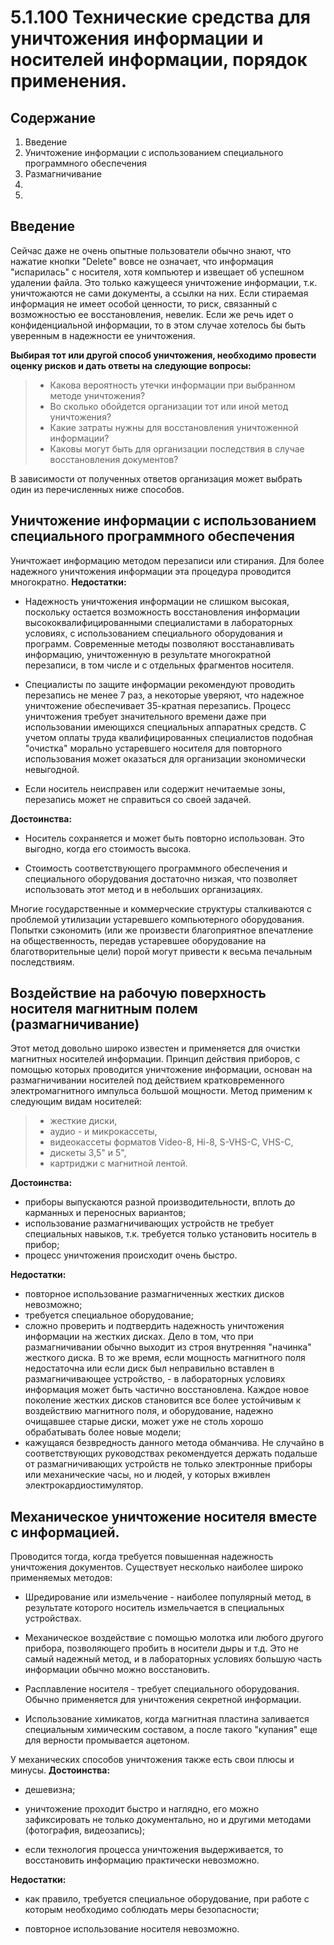 # 5.1.100 Технические средства для уничтожения информации и носителей информации, порядок применения.
## Содержание

1. Введение
2. Уничтожение информации с использованием специального программного обеспечения
3. Размагничивание
4.
5.

## Введение
Сейчас даже не очень опытные пользователи обычно знают, что нажатие кнопки "Delete" вовсе не означает, что информация "испарилась" с носителя, хотя компьютер и извещает об успешном удалении файла. Это только кажущееся уничтожение информации, т.к. уничтожаются не сами документы, а ссылки на них. Если стираемая информация не имеет особой ценности, то риск, связанный с возможностью ее восстановления, невелик. Если же речь идет о конфиденциальной информации, то в этом случае хотелось бы быть уверенным в надежности ее уничтожения.

**Выбирая тот или другой способ уничтожения, необходимо провести оценку рисков и дать ответы на следующие вопросы:**
> - Какова вероятность утечки информации при выбранном методе уничтожения?
> - Во сколько обойдется организации тот или иной метод уничтожения?
> - Какие затраты нужны для восстановления уничтоженной информации?
> - Каковы могут быть для организации последствия в случае восстановления документов?

В зависимости от полученных ответов организация может выбрать один из перечисленных ниже способов.

## Уничтожение информации с использованием специального программного обеспечения
Уничтожает информацию методом перезаписи или стирания. Для более надежного уничтожения информации эта процедура проводится многократно.
**Недостатки:**

- Надежность уничтожения информации не слишком высокая, поскольку остается возможность восстановления информации высококвалифицированными специалистами в лабораторных условиях, с использованием специального оборудования и программ. Современные методы позволяют восстанавливать информацию, уничтоженную в результате многократной перезаписи, в том числе и с отдельных фрагментов носителя.

- Специалисты по защите информации рекомендуют проводить перезапись не менее 7 раз, а некоторые уверяют, что надежное уничтожение обеспечивает 35-кратная перезапись. Процесс уничтожения требует значительного времени даже при использовании имеющихся специальных аппаратных средств. С учетом оплаты труда квалифицированных специалистов подобная "очистка" морально устаревшего носителя для повторного использования может оказаться для организации экономически невыгодной.

- Если носитель неисправен или содержит нечитаемые зоны, перезапись может не справиться со своей задачей.

**Достоинства:**

- Носитель сохраняется и может быть повторно использован. Это выгодно, когда его стоимость высока.

- Стоимость соответствующего программного обеспечения и специального оборудования достаточно низкая, что позволяет использовать этот метод и в небольших организациях.

Многие государственные и коммерческие структуры сталкиваются с проблемой утилизации устаревшего компьютерного оборудования. Попытки сэкономить (или же произвести благоприятное впечатление на общественность, передав устаревшее оборудование на благотворительные цели) порой могут привести к весьма печальным последствиям.

## Воздействие на рабочую поверхность носителя магнитным полем (размагничивание)
Этот метод довольно широко известен и применяется для очистки магнитных носителей информации. 
Принцип действия приборов, с помощью которых проводится уничтожение информации, основан на размагничивании носителей под действием кратковременного электромагнитного импульса большой мощности. 
Метод применим к следующим видам носителей:

> - жесткие диски,
> - аудио - и микрокассеты,
> - видеокассеты форматов Video-8, Hi-8, S-VHS-C, VHS-C,
> - дискеты 3,5" и 5",
> - картриджи с магнитной лентой.

**Достоинства:**

- приборы выпускаются разной производительности, вплоть до карманных и переносных вариантов;
- использование размагничивающих устройств не требует специальных навыков, т.к. требуется только установить носитель в прибор;
- процесс уничтожения происходит очень быстро.

**Недостатки:**

- повторное использование размагниченных жестких дисков невозможно;
- требуется специальное оборудование;
- сложно проверить и подтвердить надежность уничтожения информации на жестких дисках. Дело в том, что при размагничивании обычно выходит из строя внутренняя "начинка" жесткого диска. В то же время, если мощность магнитного поля недостаточна или если диск был неправильно вставлен в размагничивающее устройство, - в лабораторных условиях информация может быть частично восстановлена. Каждое новое поколение жестких дисков становится все более устойчивым к воздействию магнитного поля, и оборудование, надежно очищавшее старые диски, может уже не столь хорошо обрабатывать более новые модели;
- кажущаяся безвредность данного метода обманчива. Не случайно в соответствующих руководствах рекомендуется держать подальше от размагничивающих устройств не только электронные приборы или механические часы, но и людей, у которых вживлен электрокардиостимулятор.

## Механическое уничтожение носителя вместе с информацией.

Проводится тогда, когда требуется повышенная надежность уничтожения документов. Существует несколько наиболее широко применяемых методов:

- Шредирование или измельчение - наиболее популярный метод, в результате которого носитель измельчается в специальных устройствах.

- Механическое воздействие с помощью молотка или любого другого прибора, позволяющего пробить в носители дыры и т.д. Это не самый надежный метод, и в лабораторных условиях большую часть информации обычно можно восстановить.

- Расплавление носителя - требует специального оборудования. Обычно применяется для уничтожения секретной информации.

- Использование химикатов, когда магнитная пластина заливается специальным химическим составом, а после такого "купания" еще для верности промывается ацетоном.

У механических способов уничтожения также есть свои плюсы и минусы.
**Достоинства:**

- дешевизна;

- уничтожение проходит быстро и наглядно, его можно зафиксировать не только документально, но и другими методами (фотография, видеозапись);

- если технология процесса уничтожения выдерживается, то восстановить информацию практически невозможно.

**Недостатки:**

- как правило, требуется специальное оборудование, при работе с которым необходимо соблюдать меры безопасности;

- повторное использование носителя невозможно.
